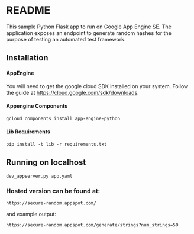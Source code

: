 # README

This sample Python Flask app to run on Google App Engine SE. The application
exposes an endpoint to generate random hashes for the purpose of testing an
automated test framework.

## Installation

#### AppEngine

You will need to get the google cloud SDK installed on your system. Follow the guide at https://cloud.google.com/sdk/downloads.

#### Appengine Components

```
gcloud components install app-engine-python
```

#### Lib Requirements

```
pip install -t lib -r requirements.txt
```

## Running on localhost

```
dev_appserver.py app.yaml
```

### Hosted version can be found at:

```
https://secure-random.appspot.com/
```

and example output:

```
https://secure-random.appspot.com/generate/strings?num_strings=50
```
